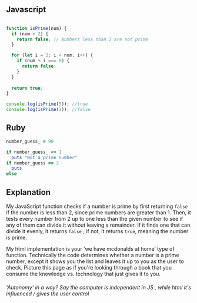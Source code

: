 ## Javascript
``` javascript

function isPrime(num) {
  if (num < 2) {
    return false; // Numbers less than 2 are not prime
  }

  for (let i = 2; i < num; i++) {
    if (num % i === 0) {
      return false; 
    }
  }
  
  return true; 
}

console.log(isPrime(5)); //true
console.log(isPrime(1)); //false

```
## Ruby  
``` ruby
number_guess_ = 90

if number_guess_ <= 1
  puts "Not a prime number"
if number_guess == 2
  puts 
else 

```



## Explanation 

My JavaScript function checks if a number is prime by first returning `false` if the number is less than 2, since prime numbers are greater than 1. Then, it tests every number from 2 up to one less than the given number to see if any of them can divide it without leaving a remainder. If it finds one that can divide it evenly, it returns `false` ; if not, it returns `true`, meaning the number is prime.

My html implementation is your ‘we have mcdonalds at home’ type of function. Technically the code determines whether a number is a prime number, except it shows you the list and leaves it up to you as the user to check. 
Picture this page as if you're looking through a book that you consume the knowledge vs. technology that just gives it to you. 

###### 'Autonomy' in a way? Say the computer is independent in JS , while html it's influenced / gives the user control

